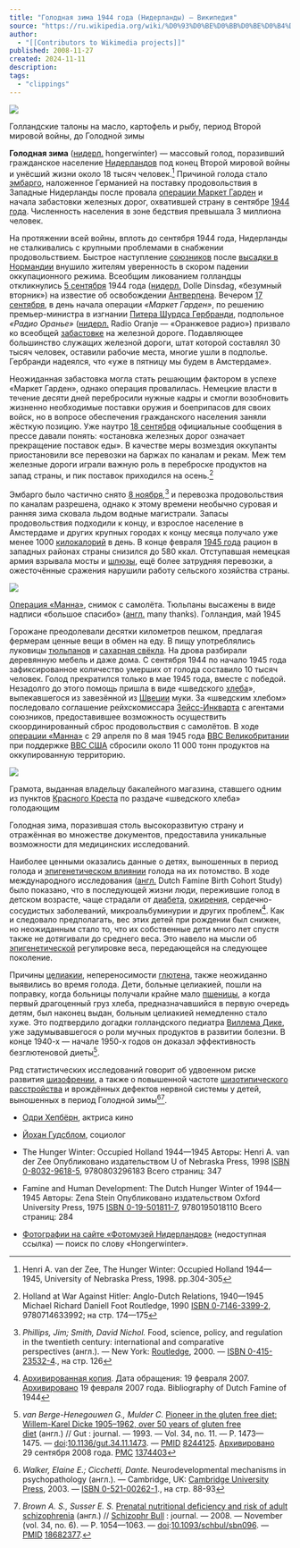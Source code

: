 ```yaml
---
title: "Голодная зима 1944 года (Нидерланды) — Википедия"
source: "https://ru.wikipedia.org/wiki/%D0%93%D0%BE%D0%BB%D0%BE%D0%B4%D0%BD%D0%B0%D1%8F_%D0%B7%D0%B8%D0%BC%D0%B0_1944_%D0%B3%D0%BE%D0%B4%D0%B0_(%D0%9D%D0%B8%D0%B4%D0%B5%D1%80%D0%BB%D0%B0%D0%BD%D0%B4%D1%8B)"
author:
  - "[[Contributors to Wikimedia projects]]"
published: 2008-11-27
created: 2024-11-11
description:
tags:
  - "clippings"
---
```

![](https://upload.wikimedia.org/wikipedia/commons/thumb/1/1b/Voedselbonnen-01.jpg/220px-Voedselbonnen-01.jpg)

Голландские талоны на масло, картофель и рыбу, период Второй мировой войны, до Голодной зимы

**Голодная зима** ([нидерл.](https://ru.wikipedia.org/wiki/%D0%9D%D0%B8%D0%B4%D0%B5%D1%80%D0%BB%D0%B0%D0%BD%D0%B4%D1%81%D0%BA%D0%B8%D0%B9_%D1%8F%D0%B7%D1%8B%D0%BA "Нидерландский язык") hongerwinter) — массовый голод, поразивший гражданское население [Нидерландов](https://ru.wikipedia.org/wiki/%D0%9D%D0%B8%D0%B4%D0%B5%D1%80%D0%BB%D0%B0%D0%BD%D0%B4%D1%8B "Нидерланды") под конец Второй мировой войны и унёсший жизни около 18 тысяч человек.[^1] Причиной голода стало [эмбарго](https://ru.wikipedia.org/wiki/%D0%AD%D0%BC%D0%B1%D0%B0%D1%80%D0%B3%D0%BE "Эмбарго"), наложенное Германией на поставку продовольствия в Западные Нидерланды после провала [операции Маркет Гарден](https://ru.wikipedia.org/wiki/%D0%93%D0%BE%D0%BB%D0%BB%D0%B0%D0%BD%D0%B4%D1%81%D0%BA%D0%B0%D1%8F_%D0%BE%D0%BF%D0%B5%D1%80%D0%B0%D1%86%D0%B8%D1%8F_\(1944\) "Голландская операция (1944)") и начала забастовки железных дорог, охватившей страну в сентябре [1944 года](https://ru.wikipedia.org/wiki/1944_%D0%B3%D0%BE%D0%B4 "1944 год"). Численность населения в зоне бедствия превышала 3 миллиона человек.

На протяжении всей войны, вплоть до сентября 1944 года, Нидерланды не сталкивались с крупными проблемами в снабжении продовольствием. Быстрое наступление [союзников](https://ru.wikipedia.org/wiki/%D0%90%D0%BD%D1%82%D0%B8%D0%B3%D0%B8%D1%82%D0%BB%D0%B5%D1%80%D0%BE%D0%B2%D1%81%D0%BA%D0%B0%D1%8F_%D0%BA%D0%BE%D0%B0%D0%BB%D0%B8%D1%86%D0%B8%D1%8F "Антигитлеровская коалиция") после [высадки в Нормандии](https://ru.wikipedia.org/wiki/%D0%9D%D0%BE%D1%80%D0%BC%D0%B0%D0%BD%D0%B4%D1%81%D0%BA%D0%B0%D1%8F_%D0%BE%D0%BF%D0%B5%D1%80%D0%B0%D1%86%D0%B8%D1%8F_\(1944\) "Нормандская операция (1944)") внушило жителям уверенность в скором падении оккупационного режима. Всеобщим ликованием голландцы откликнулись [5 сентября](https://ru.wikipedia.org/wiki/5_%D1%81%D0%B5%D0%BD%D1%82%D1%8F%D0%B1%D1%80%D1%8F "5 сентября") 1944 года ([нидерл.](https://ru.wikipedia.org/wiki/%D0%9D%D0%B8%D0%B4%D0%B5%D1%80%D0%BB%D0%B0%D0%BD%D0%B4%D1%81%D0%BA%D0%B8%D0%B9_%D1%8F%D0%B7%D1%8B%D0%BA "Нидерландский язык") Dolle Dinsdag, «безумный вторник») на известие об освобождении [Антверпена](https://ru.wikipedia.org/wiki/%D0%90%D0%BD%D1%82%D0%B2%D0%B5%D1%80%D0%BF%D0%B5%D0%BD "Антверпен"). Вечером [17 сентября](https://ru.wikipedia.org/wiki/17_%D1%81%D0%B5%D0%BD%D1%82%D1%8F%D0%B1%D1%80%D1%8F "17 сентября"), в день начала операции *«Маркет Гарден»*, по решению премьер-министра в изгнании [Питера Шурдса Гербранди](https://ru.wikipedia.org/wiki/%D0%93%D0%B5%D1%80%D0%B1%D1%80%D0%B0%D0%BD%D0%B4%D0%B8,_%D0%9F%D0%B8%D1%82%D0%B5%D1%80 "Гербранди, Питер"), подпольное *«Радио Оранье»* ([нидерл.](https://ru.wikipedia.org/wiki/%D0%9D%D0%B8%D0%B4%D0%B5%D1%80%D0%BB%D0%B0%D0%BD%D0%B4%D1%81%D0%BA%D0%B8%D0%B9_%D1%8F%D0%B7%D1%8B%D0%BA "Нидерландский язык") Radio Oranje — «Оранжевое радио») призвало ко всеобщей [забастовке](https://ru.wikipedia.org/wiki/%D0%97%D0%B0%D0%B1%D0%B0%D1%81%D1%82%D0%BE%D0%B2%D0%BA%D0%B0 "Забастовка") на железной дороге. Подавляющее большинство служащих железной дороги, штат которой составлял 30 тысяч человек, оставили рабочие места, многие ушли в подполье. Гербранди надеялся, что «уже в пятницу мы будем в Амстердаме».

Неожиданная забастовка могла стать решающим фактором в успехе «Маркет Гарден», однако операция провалилась. Немецкие власти в течение десяти дней перебросили нужные кадры и смогли возобновить жизненно необходимые поставки оружия и боеприпасов для своих войск, но в вопросе обеспечения гражданского населения заняли жёсткую позицию. Уже наутро [18 сентября](https://ru.wikipedia.org/wiki/18_%D1%81%D0%B5%D0%BD%D1%82%D1%8F%D0%B1%D1%80%D1%8F "18 сентября") официальные сообщения в прессе давали понять: «остановка железных дорог означает прекращение поставок еды». В качестве меры возмездия оккупанты приостановили все перевозки на баржах по каналам и рекам. Меж тем железные дороги играли важную роль в переброске продуктов на запад страны, и пик поставок приходился на осень.[^book_hawah-2]

Эмбарго было частично снято [8 ноября](https://ru.wikipedia.org/wiki/8_%D0%BD%D0%BE%D1%8F%D0%B1%D1%80%D1%8F "8 ноября"),[^isbn0-415-23532-4-3] и перевозка продовольствия по каналам разрешена, однако к этому времени необычно суровая и ранняя зима сковала льдом водные магистрали. Запасы продовольствия подходили к концу, и взрослое население в Амстердаме и других крупных городах к концу месяца получало уже менее 1000 [килокалорий](https://ru.wikipedia.org/wiki/%D0%9A%D0%B0%D0%BB%D0%BE%D1%80%D0%B8%D1%8F "Калория") в день. В конце февраля [1945 года](https://ru.wikipedia.org/wiki/1945_%D0%B3%D0%BE%D0%B4 "1945 год") рацион в западных районах страны снизился до 580 ккал. Отступавшая немецкая армия взрывала мосты и [шлюзы](https://ru.wikipedia.org/wiki/%D0%A8%D0%BB%D1%8E%D0%B7_\(%D0%B3%D0%B8%D0%B4%D1%80%D0%BE%D1%82%D0%B5%D1%85%D0%BD%D0%B8%D1%87%D0%B5%D1%81%D0%BA%D0%BE%D0%B5_%D1%81%D0%BE%D0%BE%D1%80%D1%83%D0%B6%D0%B5%D0%BD%D0%B8%D0%B5\) "Шлюз (гидротехническое сооружение)"), ещё более затрудняя перевозки, а ожесточённые сражения нарушили работу сельского хозяйства страны.

![](https://upload.wikimedia.org/wikipedia/commons/thumb/f/f1/Operation_Manna_-_Many_Thanks_In_Tulips.jpg/240px-Operation_Manna_-_Many_Thanks_In_Tulips.jpg)

[Операция «Манна»](https://ru.wikipedia.org/wiki/%D0%9E%D0%BF%D0%B5%D1%80%D0%B0%D1%86%D0%B8%D1%8F_%C2%AB%D0%9C%D0%B0%D0%BD%D0%BD%D0%B0%C2%BB_\(%D0%9D%D0%B8%D0%B4%D0%B5%D1%80%D0%BB%D0%B0%D0%BD%D0%B4%D1%8B,_1945_%D0%B3.\) "Операция «Манна» (Нидерланды, 1945 г.)"), снимок с самолёта. Тюльпаны высажены в виде надписи «большое спасибо» ([англ.](https://ru.wikipedia.org/wiki/%D0%90%D0%BD%D0%B3%D0%BB%D0%B8%D0%B9%D1%81%D0%BA%D0%B8%D0%B9_%D1%8F%D0%B7%D1%8B%D0%BA "Английский язык") many thanks). Голландия, май 1945

Горожане преодолевали десятки километров пешком, предлагая фермерам ценные вещи в обмен на еду. В пищу употреблялись луковицы [тюльпанов](https://ru.wikipedia.org/wiki/%D0%A2%D1%8E%D0%BB%D1%8C%D0%BF%D0%B0%D0%BD "Тюльпан") и [сахарная свёкла](https://ru.wikipedia.org/wiki/%D0%A1%D0%B0%D1%85%D0%B0%D1%80%D0%BD%D0%B0%D1%8F_%D1%81%D0%B2%D1%91%D0%BA%D0%BB%D0%B0 "Сахарная свёкла"). На дрова разбирали деревянную мебель и даже дома. С сентября 1944 по начало 1945 года зафиксированное количество умерших от голода составило 10 тысяч человек. Голод прекратился только в мае 1945 года, вместе с победой. Незадолго до этого помощь пришла в виде «шведского [хлеба](https://ru.wikipedia.org/wiki/%D0%A5%D0%BB%D0%B5%D0%B1 "Хлеб")», выпекавшегося из завезённой из [Швеции](https://ru.wikipedia.org/wiki/%D0%A8%D0%B2%D0%B5%D1%86%D0%B8%D1%8F "Швеция") муки. За «шведским хлебом» последовало соглашение рейхскомиссара [Зейсс-Инкварта](https://ru.wikipedia.org/wiki/%D0%97%D0%B5%D0%B9%D1%81%D1%81-%D0%98%D0%BD%D0%BA%D0%B2%D0%B0%D1%80%D1%82,_%D0%90%D1%80%D1%82%D1%83%D1%80 "Зейсс-Инкварт, Артур") с агентами союзников, предоставившее возможность осуществить скоординированный сброс продовольствия с самолётов. В ходе [операции «Манна»](https://ru.wikipedia.org/wiki/%D0%9E%D0%BF%D0%B5%D1%80%D0%B0%D1%86%D0%B8%D1%8F_%C2%AB%D0%9C%D0%B0%D0%BD%D0%BD%D0%B0%C2%BB_\(%D0%9D%D0%B8%D0%B4%D0%B5%D1%80%D0%BB%D0%B0%D0%BD%D0%B4%D1%8B,_1945_%D0%B3.\) "Операция «Манна» (Нидерланды, 1945 г.)") с 29 апреля по 8 мая 1945 года [ВВС Великобритании](https://ru.wikipedia.org/wiki/%D0%9A%D0%BE%D1%80%D0%BE%D0%BB%D0%B5%D0%B2%D1%81%D0%BA%D0%B8%D0%B5_%D0%B2%D0%BE%D0%B5%D0%BD%D0%BD%D0%BE-%D0%B2%D0%BE%D0%B7%D0%B4%D1%83%D1%88%D0%BD%D1%8B%D0%B5_%D1%81%D0%B8%D0%BB%D1%8B_%D0%92%D0%B5%D0%BB%D0%B8%D0%BA%D0%BE%D0%B1%D1%80%D0%B8%D1%82%D0%B0%D0%BD%D0%B8%D0%B8 "Королевские военно-воздушные силы Великобритании") при поддержке [ВВС США](https://ru.wikipedia.org/wiki/%D0%92%D0%92%D0%A1_%D0%A1%D0%A8%D0%90 "ВВС США") сбросили около 11 000 тонн продуктов на оккупированную территорию.

![](https://upload.wikimedia.org/wikipedia/commons/thumb/3/3a/RodeKruisWinkelOorkonde.JPG/240px-RodeKruisWinkelOorkonde.JPG)

Грамота, выданная владельцу бакалейного магазина, ставшего одним из пунктов [Красного Креста](https://ru.wikipedia.org/wiki/%D0%9A%D1%80%D0%B0%D1%81%D0%BD%D1%8B%D0%B9_%D0%9A%D1%80%D0%B5%D1%81%D1%82 "Красный Крест") по раздаче «шведского хлеба» голодающим

Голодная зима, поразившая столь высокоразвитую страну и отражённая во множестве документов, предоставила уникальные возможности для медицинских исследований.

Наиболее ценными оказались данные о детях, выношенных в период голода и [эпигенетическом влиянии](https://ru.wikipedia.org/wiki/%D0%AD%D0%BF%D0%B8%D0%B3%D0%B5%D0%BD%D0%B5%D1%82%D0%B8%D1%87%D0%B5%D1%81%D0%BA%D0%BE%D0%B5_%D0%B2%D0%BB%D0%B8%D1%8F%D0%BD%D0%B8%D0%B5_%D0%BD%D0%B0_%D1%8D%D0%B2%D0%BE%D0%BB%D1%8E%D1%86%D0%B8%D1%8E "Эпигенетическое влияние на эволюцию") голода на их потомство. В ходе международного исследования ([англ.](https://ru.wikipedia.org/wiki/%D0%90%D0%BD%D0%B3%D0%BB%D0%B8%D0%B9%D1%81%D0%BA%D0%B8%D0%B9_%D1%8F%D0%B7%D1%8B%D0%BA "Английский язык") Dutch Famine Birth Cohort Study) было показано, что в последующей жизни люди, пережившие голод в детском возрасте, чаще страдали от [диабета](https://ru.wikipedia.org/wiki/%D0%94%D0%B8%D0%B0%D0%B1%D0%B5%D1%82 "Диабет"), [ожирения](https://ru.wikipedia.org/wiki/%D0%9E%D0%B6%D0%B8%D1%80%D0%B5%D0%BD%D0%B8%D0%B5 "Ожирение"), сердечно-сосудистых заболеваний, микроальбуминурии и других проблем[^4]. Как и следовало предполагать, вес этих детей при рождении был снижен, но неожиданным стало то, что их собственные дети много лет спустя также не дотягивали до среднего веса. Это навело на мысли об [эпигенетической](https://ru.wikipedia.org/wiki/%D0%AD%D0%BF%D0%B8%D0%B3%D0%B5%D0%BD%D0%B5%D1%82%D0%B8%D0%BA%D0%B0 "Эпигенетика") регулировке веса, передающейся на следующее поколение.

Причины [целиакии](https://ru.wikipedia.org/wiki/%D0%A6%D0%B5%D0%BB%D0%B8%D0%B0%D0%BA%D0%B8%D1%8F "Целиакия"), непереносимости [глютена](https://ru.wikipedia.org/wiki/%D0%93%D0%BB%D1%8E%D1%82%D0%B5%D0%BD "Глютен"), также неожиданно выявились во время голода. Дети, больные целиакией, пошли на поправку, когда больницы получали крайне мало [пшеницы](https://ru.wikipedia.org/wiki/%D0%9F%D1%88%D0%B5%D0%BD%D0%B8%D1%86%D0%B0 "Пшеница"), а когда первый драгоценный груз хлеба, предназначавшийся в первую очередь детям, был наконец выдан, больным целиакией немедленно стало хуже. Это подтвердило догадки голландского педиатра [Виллема Дике](https://ru.wikipedia.org/wiki/%D0%94%D0%B8%D0%BA%D0%B5,_%D0%92%D0%B8%D0%BB%D0%BB%D0%B5%D0%BC-%D0%9A%D0%B0%D1%80%D0%B5%D0%BB "Дике, Виллем-Карел"), уже задумывавшегося о роли мучных продуктов в развитии болезни. В конце 1940-х — начале 1950-х годов он доказал эффективность безглютеновой диеты[^5].

Ряд статистических исследований говорит об удвоенном риске развития [шизофрении](https://ru.wikipedia.org/wiki/%D0%A8%D0%B8%D0%B7%D0%BE%D1%84%D1%80%D0%B5%D0%BD%D0%B8%D1%8F "Шизофрения"), а также о повышенной частоте [шизотипического расстройства](https://ru.wikipedia.org/wiki/%D0%A8%D0%B8%D0%B7%D0%BE%D1%82%D0%B8%D0%BF%D0%B8%D1%87%D0%B5%D1%81%D0%BA%D0%BE%D0%B5_%D1%80%D0%B0%D1%81%D1%81%D1%82%D1%80%D0%BE%D0%B9%D1%81%D1%82%D0%B2%D0%BE "Шизотипическое расстройство") и врождённых дефектов нервной системы у детей, выношенных в период Голодной зимы[^isbn0-521-00262-1-6][^pmid18682377-7].

- [Одри Хепбёрн](https://ru.wikipedia.org/wiki/%D0%9E%D0%B4%D1%80%D0%B8_%D0%A5%D0%B5%D0%BF%D0%B1%D1%91%D1%80%D0%BD "Одри Хепбёрн"), актриса кино
- [Йохан Гудсблом](https://ru.wikipedia.org/wiki/%D0%99%D0%BE%D1%85%D0%B0%D0%BD_%D0%93%D1%83%D0%B4%D1%81%D0%B1%D0%BB%D0%BE%D0%BC "Йохан Гудсблом"), социолог

- The Hunger Winter: Occupied Holland 1944—1945 Авторы: Henri A. van der Zee Опубликовано издательством U of Nebraska Press, 1998 [ISBN 0-8032-9618-5](https://ru.wikipedia.org/wiki/%D0%A1%D0%BB%D1%83%D0%B6%D0%B5%D0%B1%D0%BD%D0%B0%D1%8F:%D0%98%D1%81%D1%82%D0%BE%D1%87%D0%BD%D0%B8%D0%BA%D0%B8_%D0%BA%D0%BD%D0%B8%D0%B3/0803296185), 9780803296183 Всего страниц: 347
- Famine and Human Development: The Dutch Hunger Winter of 1944—1945 Авторы: Zena Stein Опубликовано издательством Oxford University Press, 1975 [ISBN 0-19-501811-7](https://ru.wikipedia.org/wiki/%D0%A1%D0%BB%D1%83%D0%B6%D0%B5%D0%B1%D0%BD%D0%B0%D1%8F:%D0%98%D1%81%D1%82%D0%BE%D1%87%D0%BD%D0%B8%D0%BA%D0%B8_%D0%BA%D0%BD%D0%B8%D0%B3/0195018117), 9780195018110 Всего страниц: 284

[^1]: Henri A. van der Zee, The Hunger Winter: Occupied Holland 1944—1945, University of Nebraska Press, 1998. pp.304-305

[^book_hawah-2]: Holland at War Against Hitler: Anglo-Dutch Relations, 1940—1945 Michael Richard Daniell Foot Routledge, 1990 [ISBN 0-7146-3399-2](https://ru.wikipedia.org/wiki/%D0%A1%D0%BB%D1%83%D0%B6%D0%B5%D0%B1%D0%BD%D0%B0%D1%8F:%D0%98%D1%81%D1%82%D0%BE%D1%87%D0%BD%D0%B8%D0%BA%D0%B8_%D0%BA%D0%BD%D0%B8%D0%B3/0714633992), 9780714633992; на стр. 174—175

[^isbn0-415-23532-4-3]: *Phillips, Jim; Smith, David Nichol.* Food, science, policy, and regulation in the twentieth century: international and comparative perspectives (англ.). — New York: [Routledge](https://ru.wikipedia.org/wiki/Routledge "Routledge"), 2000. — [ISBN 0-415-23532-4](https://ru.wikipedia.org/wiki/%D0%A1%D0%BB%D1%83%D0%B6%D0%B5%D0%B1%D0%BD%D0%B0%D1%8F:%D0%98%D1%81%D1%82%D0%BE%D1%87%D0%BD%D0%B8%D0%BA%D0%B8_%D0%BA%D0%BD%D0%B8%D0%B3/0415235324)., на стр. 126

[^4]: [Архивированная копия](http://ihome.ust.hk/~lbcaplan/dutchfamine.html). Дата обращения: 19 февраля 2007. [Архивировано](https://web.archive.org/web/20070219094433/http://ihome.ust.hk/~lbcaplan/dutchfamine.html) 19 февраля 2007 года. Bibliography of Dutch Famine of 1944

[^5]: *van Berge-Henegouwen G., Mulder C.* [Pioneer in the gluten free diet: Willem-Karel Dicke 1905–1962, over 50 years of gluten free diet](http://gut.bmj.com/cgi/reprint/34/11/1473) (англ.) // Gut : journal. — 1993. — Vol. 34, no. 11. — P. 1473—1475. — [doi](https://ru.wikipedia.org/wiki/Doi "Doi"):[10.1136/gut.34.11.1473](https://dx.doi.org/10.1136%2Fgut.34.11.1473). — [PMID](https://ru.wikipedia.org/wiki/PMID "PMID") [8244125](http://www.ncbi.nlm.nih.gov/pubmed/8244125). [Архивировано](https://web.archive.org/web/20080929164005/http://gut.bmj.com/cgi/reprint/34/11/1473) 29 сентября 2008 года. [PMC](https://ru.wikipedia.org/wiki/PubMed_Central "PubMed Central") [1374403](https://www.ncbi.nlm.nih.gov/pmc/articles/PMC1374403/)

[^isbn0-521-00262-1-6]: *Walker, Elaine E.; Cicchetti, Dante.* Neurodevelopmental mechanisms in psychopathology (англ.). — Cambridge, UK: [Cambridge University Press](https://ru.wikipedia.org/wiki/%D0%98%D0%B7%D0%B4%D0%B0%D1%82%D0%B5%D0%BB%D1%8C%D1%81%D1%82%D0%B2%D0%BE_%D0%9A%D0%B5%D0%BC%D0%B1%D1%80%D0%B8%D0%B4%D0%B6%D1%81%D0%BA%D0%BE%D0%B3%D0%BE_%D1%83%D0%BD%D0%B8%D0%B2%D0%B5%D1%80%D1%81%D0%B8%D1%82%D0%B5%D1%82%D0%B0 "Издательство Кембриджского университета"), 2003. — [ISBN 0-521-00262-1](https://ru.wikipedia.org/wiki/%D0%A1%D0%BB%D1%83%D0%B6%D0%B5%D0%B1%D0%BD%D0%B0%D1%8F:%D0%98%D1%81%D1%82%D0%BE%D1%87%D0%BD%D0%B8%D0%BA%D0%B8_%D0%BA%D0%BD%D0%B8%D0%B3/0521002621)., на стр. 88-93

[^pmid18682377-7]: *Brown A. S., Susser E. S.* [Prenatal nutritional deficiency and risk of adult schizophrenia](http://schizophreniabulletin.oxfordjournals.org/cgi/pmidlookup?view=long&pmid=18682377) (англ.) // [Schizophr Bull](https://ru.wikipedia.org/wiki/Schizophrenia_Bulletin "Schizophrenia Bulletin") : journal. — 2008. — November (vol. 34, no. 6). — P. 1054—1063. — [doi](https://ru.wikipedia.org/wiki/Doi "Doi"):[10.1093/schbul/sbn096](https://dx.doi.org/10.1093%2Fschbul%2Fsbn096). — [PMID](https://ru.wikipedia.org/wiki/PMID "PMID") [18682377](http://www.ncbi.nlm.nih.gov/pubmed/18682377).

- [Фотографии на сайте «Фотомузей Нидерландов»](http://www.nederlandsfotomuseum.nl/component/option,com_referentie/state,result/lang,nl/hongerwinter) (недоступная ссылка) — поиск по слову «Hongerwinter».